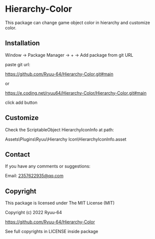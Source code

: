 # Hierarchy-Color

This package can change game object color in hierarchy and customize color.

## Installation

Window -> Package Manager -> + -> Add package from git URL

paste git url:

https://github.com/Ryuu-64/Hierarchy-Color.git#main

or

https://e.coding.net/ryuu64/Hierarchy-Color/Hierarchy-Color.git#main

click add button


## Customize

Check the ScriptableObject HierarchyIconInfo at path:

Assets\Plugins\Ryuu\Hierarchy Icon\HierarchyIconInfo.asset

## Contact

If you have any comments or suggestions:

Email: 2357622935@qq.com

## Copyright

This package is licensed under The MIT License (MIT)

Copyright (c) 2022 Ryuu-64

https://github.com/Ryuu-64/Hierarchy-Color

See full copyrights in LICENSE inside package